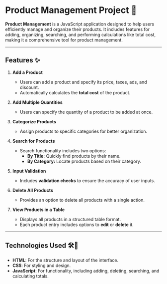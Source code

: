 # Product Management Project 🛒

**Product Management** is a JavaScript application designed to help users efficiently manage and organize their products. It includes features for adding, organizing, searching, and performing calculations like total cost, making it a comprehensive tool for product management.

---

## Features ✨

1. **Add a Product**  
   - Users can add a product and specify its price, taxes, ads, and discount.  
   - Automatically calculates the **total cost** of the product.
2. **Add Multiple Quantities**  
   - Users can specify the quantity of a product to be added at once.
3. **Categorize Products**  
   - Assign products to specific categories for better organization.
4. **Search for Products**  
   - Search functionality includes two options:  
     - **By Title:** Quickly find products by their name.  
     - **By Category:** Locate products based on their category.
5. **Input Validation**  
   - Includes **validation checks** to ensure the accuracy of user inputs.

6. **Delete All Products**  
   - Provides an option to delete all products with a single action.

7. **View Products in a Table**  
   - Displays all products in a structured table format.  
   - Each product entry includes options to **edit** or **delete** it.

---

## Technologies Used 🛠️🚀
- **HTML**: For the structure and layout of the interface.  
- **CSS**: For styling and design.  
- **JavaScript**: For functionality, including adding, deleting, searching, and calculating totals.
